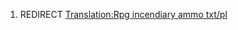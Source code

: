 1.  REDIRECT [Translation:Rpg incendiary ammo
    txt/pl](Translation:Rpg_incendiary_ammo_txt/pl "wikilink")